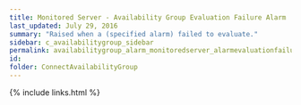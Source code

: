 ```yaml
---
title: ﻿Monitored Server - Availability Group Evaluation Failure Alarm
last_updated: July 29, 2016
summary: "Raised when a (specified alarm) failed to evaluate."
sidebar: c_availabilitygroup_sidebar
permalink: availabilitygroup_alarm_monitoredserver_alarmevaluationfailure.html
id:
folder: ConnectAvailabilityGroup
---
```


{% include links.html %}
